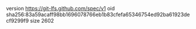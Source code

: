 version https://git-lfs.github.com/spec/v1
oid sha256:83a59acaff98bb1696078766eb1b83cfefa65346754ed92ba61923decf9299f9
size 2602
